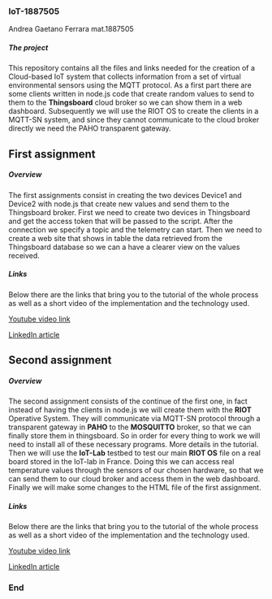 ### IoT-1887505

Andrea Gaetano Ferrara mat.1887505

##### The project

This repository contains all the files and links needed for the creation of a Cloud-based IoT system that collects information from a set of virtual environmental sensors using the MQTT protocol. As a first part there are some clients written in node.js code that create random values to send to them to the **Thingsboard** cloud broker so we can show them in a web dashboard. Subsequently we will use the RIOT OS to create the clients in a MQTT-SN system, and since they cannot communicate to the cloud broker directly we need the PAHO transparent gateway.

## First assignment

##### Overview

The first assignments consist in creating the two devices Device1 and Device2 with node.js that create new values and send them to the Thingsboard broker.
First we need to create two devices in Thingsboard and get the access token that will be passed to the script. After the connection we specify a topic and the telemetry can start.
Then we need to create a web site that shows in table the data retrieved from the Thingsboard database so we can a have a clearer view on the values received.

##### Links

Below there are the links that bring you to the tutorial of the whole process as well as a short video of the implementation and the technology used.

[Youtube video link](https://www.youtube.com/watch?v=LOiYgVSLlrE&feature=youtu.be)

[LinkedIn article](https://www.linkedin.com/pulse/cloud-based-iot-system-collects-information-from-set-virtual-ferrara/?published=t)

## Second assignment

##### Overview

The second assignment consists of the continue of the first one, in fact instead of having the clients in node.js we will create them with the **RIOT** Operative System. They will communicate via MQTT-SN protocol through a transparent gateway in **PAHO** to the **MOSQUITTO** broker, so that we can finally store them in thingsboard.
So in order for every thing to work we will need to install all of these necessary programs. More details in the tutorial.
Then we will use the **IoT-Lab** testbed to test our main **RIOT OS** file on a real board stored in the IoT-lab in France. Doing this we can access real temperature values through the sensors of our chosen hardware, so that we can send them to our cloud broker and access them in the web dashboard.
Finally we will make some changes to the HTML file of the first assignment.

##### Links

Below there are the links that bring you to the tutorial of the whole process as well as a short video of the implementation and the technology used.

[Youtube video link](https://www.youtube.com/watch?v=CBi96h9ubBE)

[LinkedIn article](https://www.linkedin.com/pulse/emulate-virtual-environmental-sensors-riot-os-publish-ferrara/?published=t)

### End
